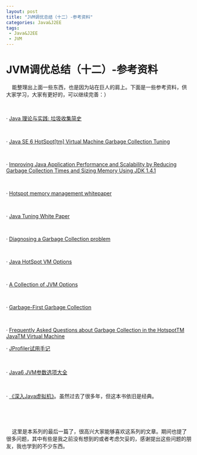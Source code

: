 ```yaml
---
layout: post
title: "JVM调优总结（十二）-参考资料"
categories: Java&J2EE
tags: 
 - Java&J2EE
 - JVM
--- 
```


# JVM调优总结（十二）-参考资料

    能整理出上面一些东西，也是因为站在巨人的肩上。下面是一些参考资料，供大家学习，大家有更好的，可以继续完善：）

 

· [Java 理论与实践: 垃圾收集简史](http://www.ibm.com/developerworks/cn/java/j-jtp10283/)

 

· [Java SE 6 HotSpot[tm] Virtual Machine Garbage Collection Tuning](http://pengjiaheng.iteye.com/admin/blogs/#resources)

 

· [Improving Java Application Performance and Scalability by Reducing Garbage Collection Times and Sizing Memory Using JDK 1.4.1](http://pengjiaheng.iteye.com/admin/blogs/#16.2.6)

 

· [Hotspot memory management whitepaper](https://java.sun.com/j2se/reference/whitepapers/memorymanagement_whitepaper.pdf)

 

· [Java Tuning White Paper](http://java.sun.com/performance/reference/whitepapers/tuning.html)

 

· [Diagnosing a Garbage Collection problem](http://java.sun.com/docs/hotspot/gc1.4.2/example.html)

 

· [Java HotSpot VM Options](http://java.sun.com/javase/technologies/hotspot/vmoptions.jsp)

 

· [A Collection of JVM Options](http://blogs.sun.com/watt/resource/jvm-options-list.html)

 

· [Garbage-First Garbage Collection](http://research.sun.com/jtech/pubs/04-g1-paper-ismm.pdf)

 

· [Frequently Asked Questions about Garbage Collection in the HotspotTM JavaTM Virtual Machine](http://java.sun.com/docs/hotspot/gc1.4.2/faq.html)

· [JProfiler试用手记](http://pengjiaheng.spaces.live.com/blog/cns!2DAA368B386E6AEA!685.entry)

 

· [Java6 JVM参数选项大全](http://kenwu.me/java6-jvm-options-chinese-edition-published)

 

· [《深入Java虚拟机》](http://www.douban.com/subject/1138768/)。虽然过去了很多年，但这本书依旧是经典。

 

 

    这里是本系列的最后一篇了，很高兴大家能够喜欢这系列的文章。期间也提了很多问题，其中有些是我之前没有想到的或者考虑欠妥的，感谢提出这些问题的朋友，我也学到的不少东西。

 
